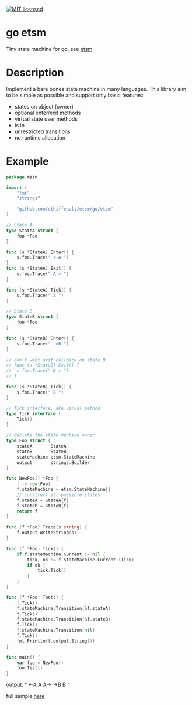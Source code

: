 [![MIT licensed](https://img.shields.io/badge/license-MIT-blue.svg)](LICENSE)

# go etsm
Tiny state machine for go, see [etsm](https://github.com/ethiffeault/etsm)

# Description
Implement a bare bones state machine in many languages. This library aim to be simple as possible and support only basic features: 

- states on object (owner)
- optional enter/exit methods
- virtual state user methods
- is in
- unrestricted transitions
- no runtime allocation

# Example

```go
package main

import (
	"fmt"
	"strings"

	"github.com/ethiffeault/etsm/go/etsm"
)

// State A
type StateA struct {
	foo *Foo
}

func (s *StateA) Enter() {
	s.foo.Trace(" <-A ")
}
func (s *StateA) Exit() {
	s.foo.Trace(" A-> ")
}

func (s *StateA) Tick() {
	s.foo.Trace(" A ")
}

// State B
type StateB struct {
	foo *Foo
}

func (s *StateB) Enter() {
	s.foo.Trace(" ->B ")
}

// don't want exit callback on state B
// func (s *StateB) Exit() {
// 	s.foo.Trace(" B-> ")
// }

func (s *StateB) Tick() {
	s.foo.Trace(" B ")
}

// Tick interface, aka virual method
type Tick interface {
	Tick()
}

// declate the state machine owner
type Foo struct {
	stateA       StateA
	stateB       StateB
	stateMachine etsm.StateMachine
	output       strings.Builder
}

func NewFoo() *Foo {
	f := new(Foo)
	f.stateMachine = etsm.StateMachine{}
	// construct all possible states
	f.stateA = StateA{f}
	f.stateB = StateB{f}
	return f
}

func (f *Foo) Trace(s string) {
	f.output.WriteString(s)
}

func (f *Foo) Tick() {
	if f.stateMachine.Current != nil {
		tick, ok := f.stateMachine.Current.(Tick)
		if ok {
			tick.Tick()
		}
	}
}

func (f *Foo) Test() {
	f.Tick()
	f.stateMachine.Transition(&f.stateA)
	f.Tick()
	f.stateMachine.Transition(&f.stateB)
	f.Tick()
	f.stateMachine.Transition(nil)
	f.Tick()
	fmt.Println(f.output.String())
}

func main() {
	var foo = NewFoo()
	foo.Test()
}
```
output: " <-A  A  A->  ->B  B "

full sample [here](https://github.com/ethiffeault/etsm/blob/main/go/sample/sample.go)
